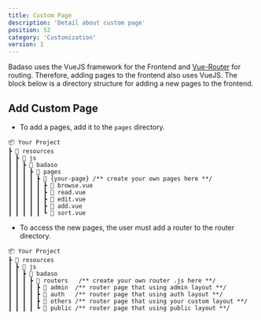```yaml
---
title: Custom Page
description: 'Detail about custom page'
position: 52
category: 'Customization'
version: 1
---
```


Badaso uses the VueJS framework for the Frontend and [Vue-Router](https://router.vuejs.org/) for routing. Therefore, adding pages to the frontend also uses VueJS. The block below is a directory structure for adding a new pages to the frontend.

## Add Custom Page

- To add a pages, add it to the `pages` directory.

```
📦 Your Project
┣ 📂 resources
┃ ┣ 📂 js
┃ ┃ ┣ 📂 badaso
┃ ┃ ┃ ┣ 📂 pages 
┃ ┃ ┃ ┃ ┣ 📂 {your-page} /** create your own pages here **/
┃ ┃ ┃ ┃ ┃ ┣ 📜 browse.vue
┃ ┃ ┃ ┃ ┃ ┣ 📜 read.vue
┃ ┃ ┃ ┃ ┃ ┣ 📜 edit.vue
┃ ┃ ┃ ┃ ┃ ┣ 📜 add.vue
┃ ┃ ┃ ┃ ┃ ┗ 📜 sort.vue
```

- To access the new pages, the user must add a router to the router directory.

```
📦 Your Project
┣ 📂 resources
┃ ┣ 📂 js
┃ ┃ ┣ 📂 badaso
┃ ┃ ┃ ┣ 📂 routers   /** create your own router .js here **/
┃ ┃ ┃ ┃ ┣ 📂 admin  /** router page that using admin layout **/
┃ ┃ ┃ ┃ ┣ 📂 auth   /** router page that using auth layout **/
┃ ┃ ┃ ┃ ┣ 📂 others /** router page that using your custom layout **/
┃ ┃ ┃ ┃ ┗ 📂 public /** router page that using public layout **/
```